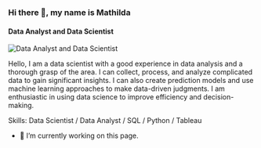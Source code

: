 ### Hi there 👋, my name is Mathilda
#### Data Analyst and Data Scientist
![Data Analyst and Data Scientist](https://www.linkedin.com/in/mathilda28/)

Hello, I am a data scientist with a good experience in data analysis and a thorough grasp of the area. I can collect, process, and analyze complicated data to gain significant insights. I can also create prediction models and use machine learning approaches to make data-driven judgments. I am enthusiastic in using data science to improve efficiency and decision-making.

Skills: Data Scientist / Data Analyst / SQL / Python / Tableau

- 🔭 I’m currently working on this page. 




